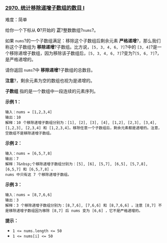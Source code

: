 ### [2970\. 统计移除递增子数组的数目 I](https://leetcode.cn/problems/count-the-number-of-incremovable-subarrays-i/)

难度：简单

给你一个下标从 **0**?开始的 **正**?整数数组?`nums`?。

如果 `nums`?的一个子数组满足：移除这个子数组后剩余元素 **严格递增**?，那么我们称这个子数组为 **移除递增**?子数组。比方说，`[5, 3, 4, 6, 7]`?中的 `[3, 4]`?是一个移除递增子数组，因为移除该子数组后，`[5, 3, 4, 6, 7]`?变为?`[5, 6, 7]`?，是严格递增的。

请你返回 `nums`?中 **移除递增**?子数组的总数目。

**注意**?，剩余元素为空的数组也视为是递增的。

**子数组** 指的是一个数组中一段连续的元素序列。

**示例 1：**

```
输入：nums = [1,2,3,4]
输出：10
解释：10 个移除递增子数组分别为：[1], [2], [3], [4], [1,2], [2,3], [3,4], [1,2,3], [2,3,4] 和 [1,2,3,4]。移除任意一个子数组后，剩余元素都是递增的。注意，空数组不是移除递增子数组。
```

**示例 2：**

```
输入：nums = [6,5,7,8]
输出：7
解释：7&nbsp;个移除递增子数组分别为：[5], [6], [5,7], [6,5], [5,7,8], [6,5,7] 和 [6,5,7,8] 。
nums 中只有这 7 个移除递增子数组。
```

**示例 3：**

```
输入：nums = [8,7,6,6]
输出：3
解释：3 个移除递增子数组分别为：[8,7,6], [7,6,6] 和 [8,7,6,6] 。注意 [8,7] 不是移除递增子数组因为移除 [8,7] 后 nums 变为 [6,6] ，它不是严格递增的。
```

**提示：**

- `1 <= nums.length <= 50`
- `1 <= nums[i] <= 50`
